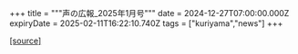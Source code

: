 +++
title = """声の広報_2025年1月号"""
date = 2024-12-27T07:00:00.000Z
expiryDate = 2025-02-11T16:22:10.740Z
tags = ["kuriyama","news"]
+++


[[source]](https://www.town.kuriyama.hokkaido.jp/site/koho/29881.html)
